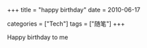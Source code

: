 +++
title = "happy birthday"
date = 2010-06-17

categories = ["Tech"]
tags = ["随笔"]
+++

Happy birthday to me


